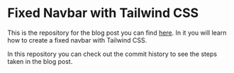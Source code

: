 # Fixed Navbar with Tailwind CSS

This is the repository for the blog post you can find [here](https://www.programonaut.com/how-to-create-a-fixed-navbar-with-tailwind-css/). In it you will learn how to create a fixed navbar with Tailwind CSS. 

In this repository you can check out the commit history to see the steps taken in the blog post.

